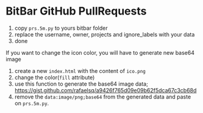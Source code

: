 # BitBar GitHub PullRequests

1. copy `prs.5m.py` to yours bitbar folder
2. replace the username, owner, projects and ignore_labels with your data
3. done

If you want to change the icon color, you will have to generate new base64 image
1. create a new `index.html` with the content of `ico.png`
2. change the color(`fill` attribute)
3. use this function to generate the base64 image data; https://gist.github.com/rafaelsq/a9426f765d09e09b62f5dca67c3cb68d
4. remove the `data:image/png;base64` from the generated data and paste on `prs.5m.py`.
